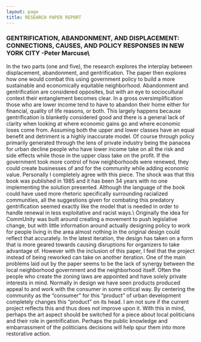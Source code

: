 ```yaml
---
layout: page
title: RESEARCH PAPER REPORT
---
```


### GENTRIFICATION, ABANDONMENT, AND DISPLACEMENT: CONNECTIONS, CAUSES, AND POLICY RESPONSES IN NEW YORK CITY -Peter Marcuse\


In the two parts (one and five), the research explores the interplay between displacement, abandonment, and gentrification. The paper then explores how one would combat this using government policy to build a more sustainable and economically equitable neighborhood. Abandonment and gentrification are considered opposites, but with an eye to sociocultural context their entanglement becomes clear. In a gross oversimplification those who are lower income tend to have to abandon their home either for financial, quality of life reasons, or both. This largely happens because gentrification is blanketly considered good and there is a general lack of clarity when looking at where economic gains go and where economic loses come from. Assuming both the upper and lower classes have an equal benefit and detriment is a highly inaccurate model. Of course through policy primarily generated through the lens of private industry being the panacea for urban decline people who have lower income take on all the risk and side effects while those in the upper class take on the profit. If the government took more control of how neighborhoods were renewed, they could create businesses of and for the community while adding economic value. Personally I completely agree with this piece. The shock was that this book was published in 1985 and it has been 34 years with no one implementing the solution presented. Although the language of the book could have used more rhetoric specifically surrounding racialized communities, all the suggestions given for combating this predatory gentrification seemed exactly like the model that is needed in order to handle renewal in less exploitative and racist ways.\\
Originally the idea for CommUnity was built around creating a movement to push legislative change, but with little information around actually designing policy to work for people living in the area almost nothing in the original design could reflect that accurately. In the latest iteration, the design has taken on a form that is more geared towards causing disruptions for organizers to take advantage of. However with the inclusion of this paper, I feel that the project instead of being reworked can take on another iteration. One of the main problems laid out by the paper seems to be the lack of synergy between the local neighborhood government and the neighborhood itself. Often the people who create the zoning laws are appointed and have solely private interests in mind. Normally in design we have seen products produced appeal to and work with the consumer in some critical way. By centering the community as the “consumer” for this “product” of urban development completely changes this “product” on its head. I am not sure if the current project reflects this and thus does not improve upon it. With this in mind, perhaps the art aspect should be switched for a piece about local politicians and their role in gentrification. Perhaps the public knowledge and embarrassment of the politicians decisions will help spur them into more restorative action. 

